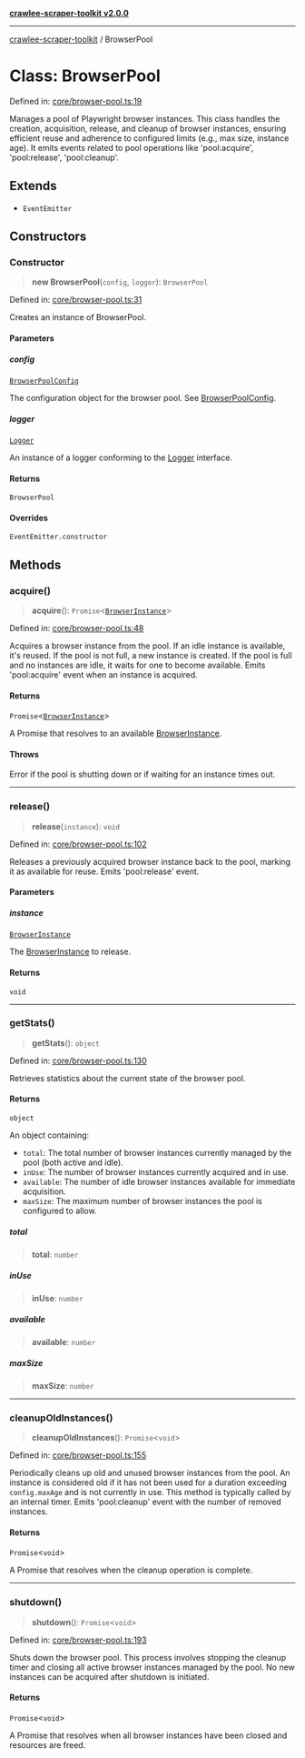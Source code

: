 [**crawlee-scraper-toolkit v2.0.0**](../README.md)

***

[crawlee-scraper-toolkit](../globals.md) / BrowserPool

# Class: BrowserPool

Defined in: [core/browser-pool.ts:19](https://github.com/devalexanderdaza/crawlee-scraper-toolkit/blob/main/src/core/browser-pool.ts#L19)

Manages a pool of Playwright browser instances.
This class handles the creation, acquisition, release, and cleanup of browser instances,
ensuring efficient reuse and adherence to configured limits (e.g., max size, instance age).
It emits events related to pool operations like 'pool:acquire', 'pool:release', 'pool:cleanup'.

## Extends

- `EventEmitter`

## Constructors

### Constructor

> **new BrowserPool**(`config`, `logger`): `BrowserPool`

Defined in: [core/browser-pool.ts:31](https://github.com/devalexanderdaza/crawlee-scraper-toolkit/blob/main/src/core/browser-pool.ts#L31)

Creates an instance of BrowserPool.

#### Parameters

##### config

[`BrowserPoolConfig`](../interfaces/BrowserPoolConfig.md)

The configuration object for the browser pool. See [BrowserPoolConfig](../interfaces/BrowserPoolConfig.md).

##### logger

[`Logger`](../-internal-/interfaces/Logger.md)

An instance of a logger conforming to the [Logger](../-internal-/interfaces/Logger.md) interface.

#### Returns

`BrowserPool`

#### Overrides

`EventEmitter.constructor`

## Methods

### acquire()

> **acquire**(): `Promise`\<[`BrowserInstance`](../interfaces/BrowserInstance.md)\>

Defined in: [core/browser-pool.ts:48](https://github.com/devalexanderdaza/crawlee-scraper-toolkit/blob/main/src/core/browser-pool.ts#L48)

Acquires a browser instance from the pool.
If an idle instance is available, it's reused.
If the pool is not full, a new instance is created.
If the pool is full and no instances are idle, it waits for one to become available.
Emits 'pool:acquire' event when an instance is acquired.

#### Returns

`Promise`\<[`BrowserInstance`](../interfaces/BrowserInstance.md)\>

A Promise that resolves to an available [BrowserInstance](../interfaces/BrowserInstance.md).

#### Throws

Error if the pool is shutting down or if waiting for an instance times out.

***

### release()

> **release**(`instance`): `void`

Defined in: [core/browser-pool.ts:102](https://github.com/devalexanderdaza/crawlee-scraper-toolkit/blob/main/src/core/browser-pool.ts#L102)

Releases a previously acquired browser instance back to the pool,
marking it as available for reuse.
Emits 'pool:release' event.

#### Parameters

##### instance

[`BrowserInstance`](../interfaces/BrowserInstance.md)

The [BrowserInstance](../interfaces/BrowserInstance.md) to release.

#### Returns

`void`

***

### getStats()

> **getStats**(): `object`

Defined in: [core/browser-pool.ts:130](https://github.com/devalexanderdaza/crawlee-scraper-toolkit/blob/main/src/core/browser-pool.ts#L130)

Retrieves statistics about the current state of the browser pool.

#### Returns

`object`

An object containing:
 - `total`: The total number of browser instances currently managed by the pool (both active and idle).
 - `inUse`: The number of browser instances currently acquired and in use.
 - `available`: The number of idle browser instances available for immediate acquisition.
 - `maxSize`: The maximum number of browser instances the pool is configured to allow.

##### total

> **total**: `number`

##### inUse

> **inUse**: `number`

##### available

> **available**: `number`

##### maxSize

> **maxSize**: `number`

***

### cleanupOldInstances()

> **cleanupOldInstances**(): `Promise`\<`void`\>

Defined in: [core/browser-pool.ts:155](https://github.com/devalexanderdaza/crawlee-scraper-toolkit/blob/main/src/core/browser-pool.ts#L155)

Periodically cleans up old and unused browser instances from the pool.
An instance is considered old if it has not been used for a duration exceeding
`config.maxAge` and is not currently in use.
This method is typically called by an internal timer.
Emits 'pool:cleanup' event with the number of removed instances.

#### Returns

`Promise`\<`void`\>

A Promise that resolves when the cleanup operation is complete.

***

### shutdown()

> **shutdown**(): `Promise`\<`void`\>

Defined in: [core/browser-pool.ts:193](https://github.com/devalexanderdaza/crawlee-scraper-toolkit/blob/main/src/core/browser-pool.ts#L193)

Shuts down the browser pool.
This process involves stopping the cleanup timer and closing all active browser instances
managed by the pool. No new instances can be acquired after shutdown is initiated.

#### Returns

`Promise`\<`void`\>

A Promise that resolves when all browser instances have been closed and resources are freed.
